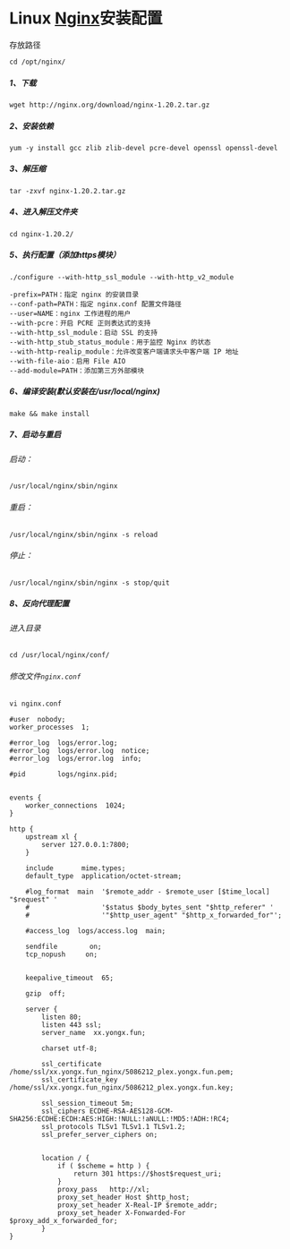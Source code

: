 # Linux [Nginx](http://nginx.org/en/download.html)安装配置

存放路径

`cd /opt/nginx/`

##### 1、下载

`wget http://nginx.org/download/nginx-1.20.2.tar.gz`

##### 2、安装依赖

`yum -y install gcc zlib zlib-devel pcre-devel openssl openssl-devel`

##### 3、解压缩

`tar -zxvf nginx-1.20.2.tar.gz`

##### 4、进入解压文件夹

`cd nginx-1.20.2/`

##### 5、执行配置（添加https模块）

`./configure --with-http_ssl_module --with-http_v2_module` 

```
-prefix=PATH：指定 nginx 的安装目录
--conf-path=PATH：指定 nginx.conf 配置文件路径
--user=NAME：nginx 工作进程的用户
--with-pcre：开启 PCRE 正则表达式的支持
--with-http_ssl_module：启动 SSL 的支持
--with-http_stub_status_module：用于监控 Nginx 的状态
--with-http-realip_module：允许改变客户端请求头中客户端 IP 地址
--with-file-aio：启用 File AIO
--add-module=PATH：添加第三方外部模块
```

##### 6、编译安装(默认安装在/usr/local/nginx)

`make && make install`

##### 7、启动与重启

###### 启动：

`/usr/local/nginx/sbin/nginx`

###### 重启：

`/usr/local/nginx/sbin/nginx -s reload`

###### 停止：

`/usr/local/nginx/sbin/nginx -s stop/quit`

##### 8、反向代理配置

###### 进入目录

`cd /usr/local/nginx/conf/`

###### 修改文件`nginx.conf`

`vi nginx.conf`

```
#user  nobody;
worker_processes  1;

#error_log  logs/error.log;
#error_log  logs/error.log  notice;
#error_log  logs/error.log  info;

#pid        logs/nginx.pid;


events {
    worker_connections  1024;
}

http {
    upstream xl {                                                                                                                                        
        server 127.0.0.1:7800;                                                                                                                           
    }                                                                                                                                                    

    include       mime.types;
    default_type  application/octet-stream;

    #log_format  main  '$remote_addr - $remote_user [$time_local] "$request" '
    #                  '$status $body_bytes_sent "$http_referer" '
    #                  '"$http_user_agent" "$http_x_forwarded_for"';

    #access_log  logs/access.log  main;

    sendfile        on;
    tcp_nopush     on;

    
    keepalive_timeout  65;

    gzip  off;

    server {
        listen 80;
        listen 443 ssl;
        server_name  xx.yongx.fun;

        charset utf-8;

        ssl_certificate      /home/ssl/xx.yongx.fun_nginx/5086212_plex.yongx.fun.pem;
        ssl_certificate_key  /home/ssl/xx.yongx.fun_nginx/5086212_plex.yongx.fun.key;

        ssl_session_timeout 5m;
        ssl_ciphers ECDHE-RSA-AES128-GCM-SHA256:ECDHE:ECDH:AES:HIGH:!NULL:!aNULL:!MD5:!ADH:!RC4;
        ssl_protocols TLSv1 TLSv1.1 TLSv1.2;
        ssl_prefer_server_ciphers on;


        location / {
            if ( $scheme = http ) {
                return 301 https://$host$request_uri;
            }
            proxy_pass   http://xl;
            proxy_set_header Host $http_host;
            proxy_set_header X-Real-IP $remote_addr;
            proxy_set_header X-Fonwarded-For $proxy_add_x_forwarded_for;
        }
}
```

